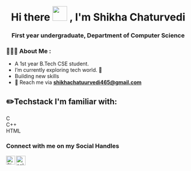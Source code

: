 <h1 align="center">Hi there <img height="40" src="https://github.com/TheDudeThatCode/TheDudeThatCode/blob/master/Assets/Hi.gif"> , I'm Shikha Chaturvedi</h1>
<h3 align="center">First year undergraduate, Department of Computer Science</h3>



<h3 align="left">👩🏻‍💻 About Me :</h3>

- A 1st year B.Tech CSE student.
- I’m currently exploring tech world. 👀 
- Building new skills
- 📧 Reach me via **shikhachatuurvedi465@gmail.com**
 

## ✏️Techstack I'm familiar with: 

C <br>
C++<br>
HTML <br>




### Connect with me on my Social Handles

<a href="http://www.linkedin.com/in/shikha-chaturvedi-990817212">
    <img align="left" alt="Shikha Chaturvedi | Linkedin" width="24px" src="https://github.com/TheDudeThatCode/TheDudeThatCode/blob/master/Assets/Linkedin.svg" />
  </a>
   <a href="https://twitter.com/ShikhaC11407577">
    <img align="left" alt="selfcares321 | Twitter" width="26px" src="https://github.com/TheDudeThatCode/TheDudeThatCode/blob/master/Assets/Twitter.svg" />
</a> 
  

<br>
<br>
<br>
<!---
SHIKHACH22/SHIKHACH22 is a ✨ special ✨ repository because its `README.md` (this file) appears on your GitHub profile.
You can click the Preview link to take a look at your changes.
--->
